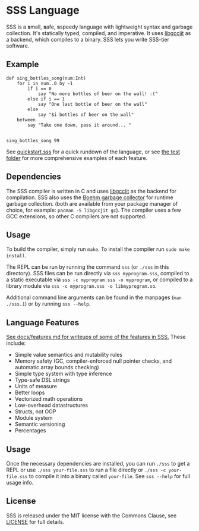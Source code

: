 # SSS Language

SSS is a **s**mall, **s**afe, **s**speedy language with lightweight syntax and
garbage collection. It's statically typed, compiled, and imperative. It uses
[libgccjit](https://gcc.gnu.org/wiki/JIT) as a backend, which compiles to a
binary. SSS lets you write SSS-tier software.

## Example

```
def sing_bottles_song(num:Int)
    for i in num..0 by -1
        if i == 0
            say "No more bottles of beer on the wall! :("
        else if i == 1
            say "One last bottle of beer on the wall"
        else
            say "$i bottles of beer on the wall"
    between
        say "Take one down, pass it around... "


sing_bottles_song 99
```

See [quickstart.sss](quickstart.sss) for a quick rundown of the language, or see
[the test folder](test/) for more comprehensive examples of each feature.

## Dependencies

The SSS compiler is written in C and uses
[libgccjit](https://gcc.gnu.org/onlinedocs/jit/) as the backend for
compilation. SSS also uses the [Boehm garbage
collector](https://www.hboehm.info/gc/) for runtime garbage collection. (both
are available from your package manager of choice, for example: `pacman -S
libgccjit gc`). The compiler uses a few GCC extensions, so other C compilers
are not supported.

## Usage

To build the compiler, simply run `make`. To install the compiler run `sudo
make install`.

The REPL can be run by running the command `sss` (or `./sss` in this
directory). SSS files can be run directly via `sss myprogram.sss`, compiled
to a static executable via `sss -c myprogram.sss -o myprogram`, or compiled to a
library module via `sss -c myprogram.sss -o libmyprogram.so`.

Additional command line arguments can be found in the manpages (`man
./sss.1`) or by running `sss --help`.

## Language Features

[See docs/features.md for writeups of some of the features in SSS.](docs/features.md) These include:

- Simple value semantics and mutability rules
- Memory safety (GC, compiler-enforced null pointer checks, and automatic array bounds checking)
- Simple type system with type inference
- Type-safe DSL strings
- Units of measure
- Better loops
- Vectorized math operations
- Low-overhead datastructures
- Structs, not OOP
- Module system
- Semantic versioning
- Percentages

## Usage

Once the necessary dependencies are installed, you can run `./sss` to get a
REPL or use `./sss your-file.sss` to run a file directly or `./sss -c
your-file.sss` to compile it into a binary called `your-file`. See `sss --help`
for full usage info.

## License

SSS is released under the MIT license with the Commons Clause, see
[LICENSE](LICENSE) for full details.
